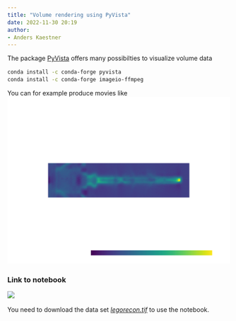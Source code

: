 ```yaml
---
title: "Volume rendering using PyVista"
date: 2022-11-30 20:19
author:
- Anders Kaestner
---
```

The package [PyVista](https://docs.pyvista.org) offers many possibilties to visualize volume data
```bash 
conda install -c conda-forge pyvista
conda install -c conda-forge imageio-ffmpeg
```

You can for example produce movies like 
![OrthoMovie](https://github.com/neutronimaging/coding-recipes/blob/main/python/orbit.gif)


### Link to notebook
<a href="https://github.com/neutronimaging/coding-recipes/blob/main/python/PyVistaDemos.ipynb)"><img src="https://upload.wikimedia.org/wikipedia/commons/3/38/Jupyter_logo.svg" height="30px"/></a>


You need to download the data set [_legorecon.tif_](https://github.com/neutronimaging/coding-recipes/blob/main/python/legorecon.tif) to use the notebook.

